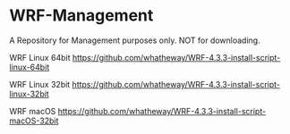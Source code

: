 # WRF-Management
A Repository for Management purposes only. NOT for downloading.


WRF Linux 64bit
https://github.com/whatheway/WRF-4.3.3-install-script-linux-64bit

WRF Linux 32bit
https://github.com/whatheway/WRF-4.3.3-install-script-linux-32bit

WRF macOS
https://github.com/whatheway/WRF-4.3.3-install-script-macOS-32bit
